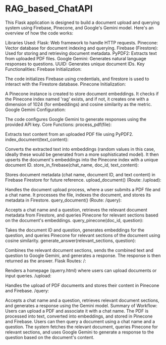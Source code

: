 # RAG_based_ChatAPI
This Flask application is designed to build a document upload and querying system using Firebase, Pinecone, and Google's Gemini model. Here's an overview of how the code works:

Libraries Used:
Flask: Web framework to handle HTTP requests.
Pinecone: Vector database for document indexing and querying.
Firebase (Firestore): Used for storing and retrieving document metadata.
PyPDF2: Extracts text from uploaded PDF files.
Google Gemini: Generates natural language responses to questions.
UUID: Generates unique document IDs.
Key Functionalities:
Firebase Initialization:

The code initializes Firebase using credentials, and firestore is used to interact with the Firestore database.
Pinecone Initialization:

A Pinecone instance is created to store document embeddings.
It checks if the Pinecone index named 'rag' exists, and if not, it creates one with a dimension of 1024 (for embeddings) and cosine similarity as the metric.
Google Gemini Configuration:

The code configures Google Gemini to generate responses using the provided API key.
Core Functions:
process_pdf(file):

Extracts text content from an uploaded PDF file using PyPDF2.
index_document(text_content):

Converts the extracted text into embeddings (random values in this case, ideally these would be generated from a more sophisticated model).
It then upserts the document's embeddings into the Pinecone index with a unique document ID.
store_in_firebase(chat_name, doc_id, text_content):

Stores document metadata (chat name, document ID, and text content) in Firebase Firestore for future reference.
upload_document() (Route: /upload):

Handles the document upload process, where a user submits a PDF file and a chat name. It processes the file, indexes the document, and stores its metadata in Firestore.
query_document() (Route: /query):

Accepts a chat name and a question, retrieves the relevant document metadata from Firestore, and queries Pinecone for relevant sections based on the document's embeddings.
query_pinecone(doc_id, question):

Takes the document ID and question, generates embeddings for the question, and queries Pinecone for relevant sections of the document using cosine similarity.
generate_answer(relevant_sections, question):

Combines the relevant document sections, sends the combined text and question to Google Gemini, and generates a response. The response is then returned as the answer.
Flask Routes:
/:

Renders a homepage (querry.html) where users can upload documents or input queries.
/upload:

Handles the upload of PDF documents and stores their content in Pinecone and Firebase.
/query:

Accepts a chat name and a question, retrieves relevant document sections, and generates a response using the Gemini model.
Summary of Workflow:
Users can upload a PDF and associate it with a chat name.
The PDF is processed into text, converted into embeddings, and stored in Pinecone and Firebase.
Users can then query a document using a chat name and a question. The system fetches the relevant document, queries Pinecone for relevant sections, and uses Google Gemini to generate a response to the question based on the document's content.